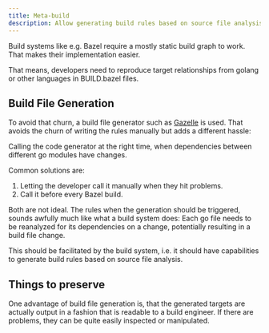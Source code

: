 ```yaml
---
title: Meta-build
description: Allow generating build rules based on source file analysis.
---
```


Build systems like e.g. Bazel require a mostly static build graph to work. That makes their implementation easier.

That means, developers need to reproduce target relationships from golang or other languages in BUILD.bazel files.

## Build File Generation

To avoid that churn, a build file generator such as [Gazelle](https://github.com/bazel-contrib/bazel-gazelle)
is used. That avoids the churn of writing the rules manually but adds a different hassle:

Calling the code generator at the right time, when dependencies between different go modules have changes.

Common solutions are:

1. Letting the developer call it manually when they hit problems.
2. Call it before every Bazel build.

Both are not ideal. The rules when the generation should be triggered, sounds awfully much like what a
build system does: Each go file needs to be reanalyzed for its dependencies on a change, potentially
resulting in a build file change.

This should be facilitated by the build system, i.e. it should have capabilities to generate build rules
based on source file analysis.

## Things to preserve

One advantage of build file generation is, that the generated targets are actually output in a fashion
that is readable to a build engineer. If there are problems, they can be quite easily inspected or manipulated.
